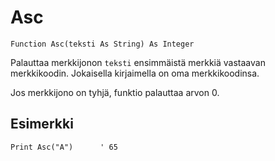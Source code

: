 <!--text-->
Asc
===

```eppabasic
Function Asc(teksti As String) As Integer
```

Palauttaa merkkijonon `teksti` ensimmäistä merkkiä vastaavan merkkikoodin. Jokaisella kirjaimella on oma merkkikoodinsa.

Jos merkkijono on tyhjä, funktio palauttaa arvon 0.

Esimerkki
---------
```eppabasic
Print Asc("A")      ' 65
```
